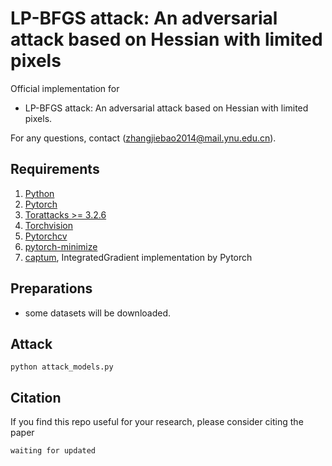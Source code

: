 # LP-BFGS attack: An adversarial attack based on Hessian with limited pixels

Official implementation for

- LP-BFGS attack: An adversarial attack based on Hessian with limited pixels.

For any questions, contact (zhangjiebao2014@mail.ynu.edu.cn).

## Requirements

1. [Python](https://www.python.org/)
2. [Pytorch](https://pytorch.org/)
3. [Torattacks >= 3.2.6](https://github.com/Harry24k/adversarial-attacks-pytorch)
4. [Torchvision](https://pytorch.org/vision/stable/index.html)
5. [Pytorchcv](https://github.com/osmr/imgclsmob)
6. [pytorch-minimize](https://github.com/rfeinman/pytorch-minimize)
7. [captum](https://github.com/pytorch/captum), IntegratedGradient implementation by Pytorch

## Preparations
- some datasets will be downloaded.


## Attack

```
python attack_models.py
```



## Citation

If you find this repo useful for your research, please consider citing the paper

```
waiting for updated
```
